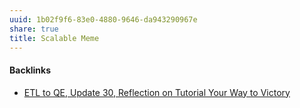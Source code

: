 ```yaml
---
uuid: 1b02f9f6-83e0-4880-9646-da943290967e
share: true
title: Scalable Meme
---
```

#### Backlinks

* [ETL to QE, Update 30, Reflection on Tutorial Your Way to Victory](/b70e4d07-50b5-4684-be64-cc194f661725)
